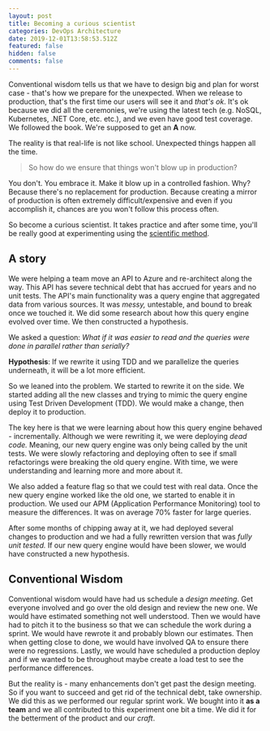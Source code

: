 ```yaml
---
layout: post
title: Becoming a curious scientist
categories: DevOps Architecture
date: 2019-12-01T13:58:53.512Z
featured: false
hidden: false
comments: false
---
```

Conventional wisdom tells us that we have to design big and plan for worst case - that's how we prepare for the unexpected. When we release to production, that's the first time our users will see it and _that's ok_. It's ok because we did all the ceremonies, we're using the latest tech (e.g. NoSQL, Kubernetes, .NET Core, etc. etc.), and we even have good test coverage. We followed the book. We're supposed to get an **A** now.

<!--more-->

The reality is that real-life is not like school. Unexpected things happen all the time. 

> So how do we ensure that things won't blow up in production?

You don't. You embrace it. Make it blow up in a controlled fashion. Why? Because there's no replacement for production. Because creating a mirror of production is often extremely difficult/expensive and even if you accomplish it, chances are you won't follow this process often. 

So become a curious scientist. It takes practice and after some time, you'll be really good at experimenting using the [scientific method](https://www.sciencebuddies.org/science-fair-projects/science-fair/steps-of-the-scientific-method).

## A story

We were helping a team move an API to Azure and re-architect along the way. This API has severe technical debt that has accrued for years and no unit tests. The API's main functionality was a query engine that aggregated data from various sources. It was _messy,_ untestable, and bound to break once we touched it.
We did some research about how this query engine evolved over time. We then constructed a hypothesis. 

We asked a question: _What if it was easier to read and the queries were done in parallel rather than serially?_

**Hypothesis**: If we rewrite it using TDD and we parallelize the queries underneath, it will be a lot more efficient.

So we leaned into the problem. We started to rewrite it on the side. We started adding all the new classes and trying to mimic the query engine using Test Driven Development (TDD). We would make a change, then deploy it to production. 

The key here is that we were learning about how this query engine behaved - incrementally. Although we were rewriting it, we were deploying _dead code._ Meaning, our new query engine was only being called by the unit tests. We were slowly refactoring and deploying often to see if small refactorings were breaking the old query engine. With time, we were understanding and learning more and more about it.

We also added a feature flag so that we could test with real data. Once the new query engine worked like the old one, we started to enable it in production. We used our APM (Application Performance Monitoring) tool to measure the differences. It was on average 70% faster for large queries.

After some months of chipping away at it, we had deployed several changes to production and we had a fully rewritten version that was _fully unit tested._ If our new query engine would have been slower, we would have constructed a new hypothesis. 

## Conventional Wisdom

Conventional wisdom would have had us schedule a _design meeting_. Get everyone involved and go over the old design and review the new one. We would have estimated something not well understood. Then we would have had to pitch it to the business so that we can schedule the work during a sprint. We would have rewrote it and probably blown our estimates. Then when getting close to done, we would have involved QA to ensure there were no regressions. Lastly, we would have scheduled a production deploy and if we wanted to be throughout maybe create a load test to see the performance differences. 

But the reality is - many enhancements don't get past the design meeting. So if you want to succeed and get rid of the technical debt, take ownership. We did this as we performed our regular sprint work. We bought into it **as a team** and we all contributed to this experiment one bit a time. We did it for the betterment of the product and our _craft_.
